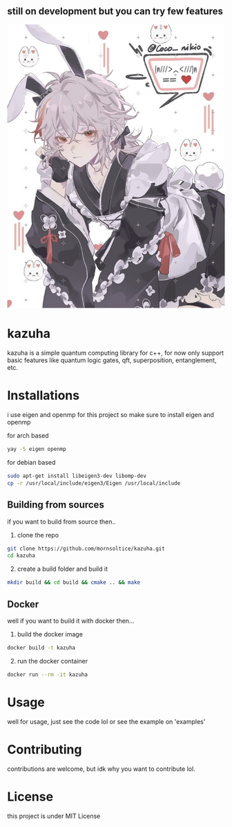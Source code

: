 ## still on development but you can try few features

![kazuha](kazuha.jpg)

# kazuha 

kazuha is a simple quantum computing library for c++, for now only support basic features like quantum logic gates, qft, superposition, entanglement, etc. 

# Installations

i use eigen and openmp for this project so make sure to install eigen and openmp

for arch based
```sh
yay -S eigen openmp
```

for debian based
```sh
sudo apt-get install libeigen3-dev libomp-dev
cp -r /usr/local/include/eigen3/Eigen /usr/local/include 
```

## Building from sources

if you want to build from source then.. 

1. clone the repo

```sh
git clone https://github.com/mornsoltice/kazuha.git 
cd kazuha 
```

2. create a build folder and build it 

```sh 
mkdir build && cd build && cmake .. && make
```

## Docker 

well if you want to build it with docker then...

1. build the docker image 

```sh
docker build -t kazuha 
```

2. run the docker container

```sh
docker run --rm -it kazuha 
```

# Usage 

well for usage, just see the code lol or see the example on 'examples'

# Contributing

contributions are welcome, but idk why you want to contribute lol.

# License

this project is under MIT License


